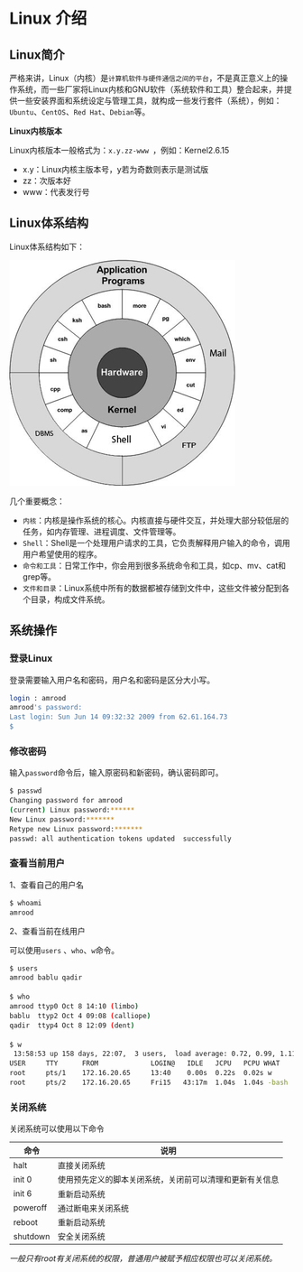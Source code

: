 # Linux 介绍

## Linux简介

严格来讲，Linux（内核）是`计算机软件与硬件通信之间的平台`，不是真正意义上的操作系统，而一些厂家将Linux内核和GNU软件（系统软件和工具）整合起来，并提供一些安装界面和系统设定与管理工具，就构成一些发行套件（系统），例如：`Ubuntu`、`CentOS`、`Red Hat`、`Debian`等。

**Linux内核版本**

Linux内核版本一般格式为：`x.y.zz-www `，例如：Kernel2.6.15

- x.y：Linux内核主版本号，y若为奇数则表示是测试版
- zz：次版本好
- www：代表发行号

## Linux体系结构

Linux体系结构如下：

![](img/kernel.png)

几个重要概念：

- `内核`：内核是操作系统的核心。内核直接与硬件交互，并处理大部分较低层的任务，如内存管理、进程调度、文件管理等。
- `Shell`：Shell是一个处理用户请求的工具，它负责解释用户输入的命令，调用用户希望使用的程序。
- `命令和工具`：日常工作中，你会用到很多系统命令和工具，如cp、mv、cat和grep等。
- `文件和目录`：Linux系统中所有的数据都被存储到文件中，这些文件被分配到各个目录，构成文件系统。

## 系统操作

### 登录Linux

登录需要输入用户名和密码，用户名和密码是区分大小写。

```bash
login : amrood
amrood's password:
Last login: Sun Jun 14 09:32:32 2009 from 62.61.164.73
$
```

### 修改密码

输入`password`命令后，输入原密码和新密码，确认密码即可。

```bash
$ passwd
Changing password for amrood
(current) Linux password:******
New Linux password:*******
Retype new Linux password:*******
passwd: all authentication tokens updated  successfully
```

### 查看当前用户

1、查看自己的用户名

```bash
$ whoami
amrood
```

2、查看当前在线用户

可以使用`users` 、`who`、`w`命令。

```bash
$ users
amrood bablu qadir

$ who
amrood ttyp0 Oct 8 14:10 (limbo)
bablu  ttyp2 Oct 4 09:08 (calliope)
qadir  ttyp4 Oct 8 12:09 (dent)

$ w
 13:58:53 up 158 days, 22:07,  3 users,  load average: 0.72, 0.99, 1.11
USER     TTY      FROM             LOGIN@   IDLE   JCPU   PCPU WHAT
root     pts/1    172.16.20.65     13:40    0.00s  0.22s  0.02s w
root     pts/2    172.16.20.65     Fri15   43:17m  1.04s  1.04s -bash
```

### 关闭系统

关闭系统可以使用以下命令

| 命令     | 说明                                                     |
| -------- | -------------------------------------------------------- |
| halt     | 直接关闭系统                                             |
| init 0   | 使用预先定义的脚本关闭系统，关闭前可以清理和更新有关信息 |
| init 6   | 重新启动系统                                             |
| poweroff | 通过断电来关闭系统                                       |
| reboot   | 重新启动系统                                             |
| shutdown | 安全关闭系统                                             |


*一般只有root有关闭系统的权限，普通用户被赋予相应权限也可以关闭系统。*

